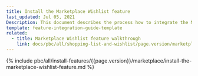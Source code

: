 ```yaml
---
title: Install the Marketplace Wishlist feature
last_updated: Jul 05, 2021
Description: This document describes the process how to integrate the Marketplace wishlist feature into a Spryker project.
template: feature-integration-guide-template
related:
  - title: Marketplace Wishlist feature walkthrough
    link: docs/pbc/all/shopping-list-and-wishlist/page.version/marketplace/marketplace-wishlist-feature-overview.html
---
```


{% include pbc/all/install-features/{{page.version}}/marketplace/install-the-marketplace-wishlist-feature.md %} <!-- To edit, see /_includes/pbc/all/install-features/202212.0/marketplace/install-the-marketplace-wishlist-feature.md -->
